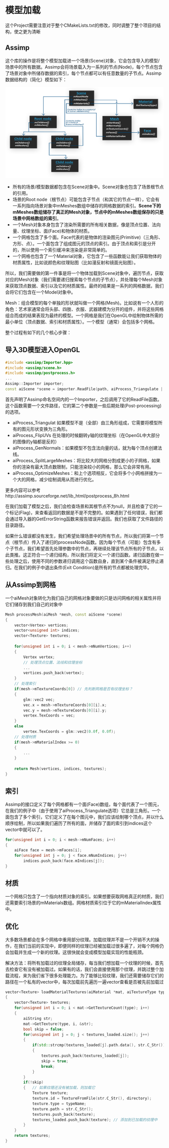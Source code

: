 <h1>模型加载</h1>

这个Project需要注意对于整个CMakeLists.txt的修改，同时调整了整个项目的结构，使之更为清晰

<h2>Assimp</h2>

这个库的操作是将整个模型加载进一个场景(Scene)对象，它会包含导入的模型/场景中的所有数据。Assimp会将场景载入为一系列的节点(Node)，每个节点包含了场景对象中所储存数据的索引，每个节点都可以有任意数量的子节点。Assimp数据结构的（简化）模型如下：

![image](https://github.com/yu-cao/OpenGL-Learning/blob/master/3Model%20load/Reference/assimp_structure.png)

+ 所有的场景/模型数据都包含在Scene对象中。Scene对象也包含了场景根节点的引用。
+ 场景的Root node（根节点）可能包含子节点（和其它的节点一样），它会有一系列指向场景对象中mMeshes数组中储存的网格数据的索引。**Scene下的mMeshes数组储存了真正的Mesh对象，节点中的mMeshes数组保存的只是场景中网格数组的索引**。
+ 一个Mesh对象本身包含了渲染所需要的所有相关数据，像是顶点位置、法向量、纹理坐标、面(Face)和物体的材质。
+ 一个网格包含了多个面。Face代表的是物体的渲染图元(Primitive)（三角形、方形、点）。一个面包含了组成图元的顶点的索引。由于顶点和索引是分开的，所以使用一个索引缓冲来渲染是非常简单的。
+ 一个网格也包含了一个Material对象，它包含了一些函数能让我们获取物体的材质属性，比如说颜色和纹理贴图（比如漫反射和镜面光贴图）。

所以，我们需要做的第一件事是将一个物体加载到Scene对象中，遍历节点，获取对应的Mesh对象（我们需要递归搜索每个节点的子节点），并处理每个Mesh对象来获取顶点数据、索引以及它的材质属性。最终的结果是一系列的网格数据，我们会将它们包含在一个Model对象中。

Mesh：组合模型的每个单独的形状就叫做一个网格(Mesh)。比如说有一个人形的角色：艺术家通常会将头部、四肢、衣服、武器建模为分开的组件，并将这些网格组合而成的结果表现为最终的模型。一个网格是我们在OpenGL中绘制物体所需的最小单位（顶点数据、索引和材质属性）。一个模型（通常）会包括多个网格。

整个过程有如下的几个核心步骤：

<h2>导入3D模型进入OpenGL</h2>

```cpp
#include <assimp/Importer.hpp>
#include <assimp/scene.h>
#include <assimp/postprocess.h>
...
Assimp::Importer importer;
const aiScene *scene = importer.ReadFile(path, aiProcess_Triangulate | aiProcess_FlipUVs);
```

首先声明了Assimp命名空间内的一个Importer，之后调用了它的ReadFile函数。这个函数需要一个文件路径，它的第二个参数是一些后期处理(Post-processing)的选项。

+ aiProcess_Triangulat 如果模型不是（全部）由三角形组成，它需要将模型所有的图元形状变换为三角形。
+ aiProcess_FlipUVs 在处理的时候翻转y轴的纹理坐标（在OpenGL中大部分的图像的y轴都是反的）
+ aiProcess_GenNormals：如果模型不包含法向量的话，就为每个顶点创建法线。
+ aiProcess_SplitLargeMeshes：将比较大的网格分割成更小的子网格，如果你的渲染有最大顶点数限制，只能渲染较小的网格，那么它会非常有用。
+ aiProcess_OptimizeMeshes：和上个选项相反，它会将多个小网格拼接为一个大的网格，减少绘制调用从而进行优化。

更多内容可以参考http://assimp.sourceforge.net/lib_html/postprocess_8h.html

在我们加载了模型之后，我们会检查场景和其根节点不为null，并且检查了它的一个标记(Flag)，来查看返回的数据是不是不完整的。如果遇到了任何错误，我们都会通过导入器的GetErrorString函数来报告错误并返回。我们也获取了文件路径的目录路径。

如果什么错误都没有发生，我们希望处理场景中的所有节点，所以我们将第一个节点（根节点）传入了递归的processNode函数。因为每个节点（可能）包含有多个子节点，我们希望首先处理参数中的节点，再继续处理该节点所有的子节点，以此类推。这正符合一个递归结构，所以我们将定义一个递归函数。递归函数在做一些处理之后，使用不同的参数递归调用这个函数自身，直到某个条件被满足停止递归。在我们的例子中退出条件(Exit Condition)是所有的节点都被处理完毕。

<h2>从Assimp到网格</h2>

一个aiMesh对象转化为我们自己的网格对象要做的只是访问网格的相关属性并将它们储存到我们自己的对象中

```cpp
Mesh processMesh(aiMesh *mesh, const aiScene *scene)
{
    vector<Vertex> vertices;
    vector<unsigned int> indices;
    vector<Texture> textures;

    for(unsigned int i = 0; i < mesh->mNumVertices; i++)
    {
        Vertex vertex;
        // 处理顶点位置、法线和纹理坐标
        ...
        vertices.push_back(vertex);
    }
    // 处理索引
    if(mesh->mTextureCoords[0]) // 先判断网格是否有纹理坐标？
	{
	    glm::vec2 vec;
	    vec.x = mesh->mTextureCoords[0][i].x; 
	    vec.y = mesh->mTextureCoords[0][i].y;
	    vertex.TexCoords = vec;
	}
	else
	    vertex.TexCoords = glm::vec2(0.0f, 0.0f);
    // 处理材质
    if(mesh->mMaterialIndex >= 0)
    {
        ...
    }

    return Mesh(vertices, indices, textures);
}
```

<h2>索引</h2>

Assimp的接口定义了每个网格都有一个面(Face)数组，每个面代表了一个图元，在我们的例子中（由于使用了aiProcess_Triangulate选项）它总是三角形。一个面包含了多个索引，它们定义了在每个图元中，我们应该绘制哪个顶点，并以什么顺序绘制，所以如果我们遍历了所有的面，并储存了面的索引到indices这个vector中就可以了。

```cpp
for(unsigned int i = 0; i < mesh->mNumFaces; i++)
{
    aiFace face = mesh->mFaces[i];
    for(unsigned int j = 0; j < face.mNumIndices; j++)
        indices.push_back(face.mIndices[j]);
}
```

<h2>材质</h2>

一个网格只包含了一个指向材质对象的索引。如果想要获取网格真正的材质，我们还需要索引场景的mMaterials数组。网格材质索引位于它的mMaterialIndex属性中。

<h2>优化</h2>

大多数场景都会在多个网格中重用部分纹理。加载纹理并不是一个开销不大的操作，在我们当前的实现中，即便同样的纹理已经被加载过很多遍了，对每个网格仍会加载并生成一个新的纹理。这很快就会变成模型加载实现的性能瓶颈。

解决方法：将所有加载过的纹理全局储存，每当我们想加载一个纹理的时候，首先去检查它有没有被加载过。如果有的话，我们会直接使用那个纹理，并跳过整个加载流程，来为我们省下很多处理能力。为了能够比较纹理，我们还需要储存它们的路径在一个私有的vector中，每次加载前先遍历一遍vector查看是否被先前加载过

```cpp
vector<Texture> loadMaterialTextures(aiMaterial *mat, aiTextureType type, string typeName)
{
    vector<Texture> textures;
    for(unsigned int i = 0; i < mat->GetTextureCount(type); i++)
    {
        aiString str;
        mat->GetTexture(type, i, &str);
        bool skip = false;
        for(unsigned int j = 0; j < textures_loaded.size(); j++)
        {
            if(std::strcmp(textures_loaded[j].path.data(), str.C_Str()) == 0)
            {
                textures.push_back(textures_loaded[j]);
                skip = true; 
                break;
            }
        }
        if(!skip)
        {   // 如果纹理还没有被加载，则加载它
            Texture texture;
            texture.id = TextureFromFile(str.C_Str(), directory);
            texture.type = typeName;
            texture.path = str.C_Str();
            textures.push_back(texture);
            textures_loaded.push_back(texture); // 添加到已加载的纹理中
        }
    }
    return textures;
}
```